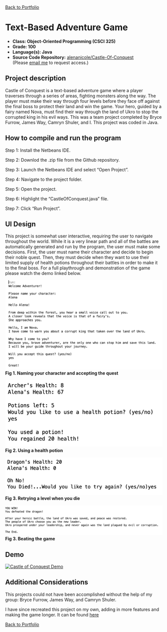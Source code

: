 [Back to Portfolio](./)

Text-Based Adventure Game
===============

-   **Class: Object-Oriented Programming (CSCI 325)** 
-   **Grade: 100** 
-   **Language(s): Java** 
-   **Source Code Repository:** [alenanicole/Castle-Of-Conquest](https://github.com/alenanicole/Castle-Of-Conquest)  
    (Please [email me](mailto:andurel@csustudent.net?subject=GitHub%20Access) to request access.)

## Project description

Castle of Conquest is a text-based adventure game where a player traverses through a series of areas, fighting monsters along the way. The player must make their way through four levels before they face off against the final boss to protect their land and win the game. Your hero, guided by a fairy named Nova, must find their way through the land of Ukro to stop the corrupted king in his evil ways. This was a team project completed by Bryce Furrow, James Way, Camryn Shuler, and I. This project was coded in Java.

## How to compile and run the program

Step 1: Install the Netbeans IDE.

Step 2: Downlod the .zip file from the Github repository.

Step 3: Launch the Netbeans IDE and select “Open Project”.

Step 4: Navigate to the project folder.

Step 5: Open the project.

Step 6: Highlight the “CastleOfConquest.java” file.

Step 7: Click “Run Project”.


## UI Design

This project is somewhat user interactive, requiring the user to navigate throughout the world. While it is a very linear path and all of the battles are automatically generated and run by the program, the user must make some decisions. First, the user must name their character and decide to begin their noble quest. Then, they must decide when they want to use their limited supply of health potions throughout their battles in order to make it to the final boss. For a full playthrough and demonstration of the game please watch the demo linked below.

![screenshot](images/name_character.png)  
**Fig 1. Naming your character and accepting the quest**

![screenshot](images/using_potion.png)  
**Fig 2. Using a health potion**

![screenshot](images/retry.png)  
**Fig 3. Retrying a level when you die**

![screenshot](images/end_of_game.png)  
**Fig 3. Beating the game**

## Demo

[![Castle of Conquest Demo](https://res.cloudinary.com/marcomontalbano/image/upload/v1667668840/video_to_markdown/images/youtube--yhR89HkRKHs-c05b58ac6eb4c4700831b2b3070cd403.jpg)](https://youtu.be/yhR89HkRKHs "Castle of Conquest Demo")

## Additional Considerations

This projects could not have been accomplished without the help of my group: Bryce Furrow, James Way, and Camryn Shuler.

I have since recreated this project on my own, adding in more features and making the game longer. It can be found [here](./recode.md)

[Back to Portfolio](./)
